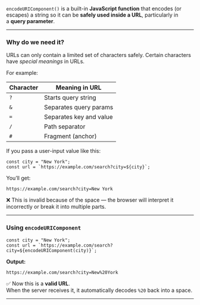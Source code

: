 
`encodeURIComponent()` is a built-in **JavaScript function** that encodes (or escapes) a string so it can be **safely used inside a URL**, particularly in a **query parameter**.

---
### Why do we need it?

URLs can only contain a limited set of characters safely. Certain characters have _special meanings_ in URLs. 

For example:

| Character | Meaning in URL          |
| --------- | ----------------------- |
| `?`       | Starts query string     |
| `&`       | Separates query params  |
| `=`       | Separates key and value |
| `/`       | Path separator          |
| `#`       | Fragment (anchor)       |

If you pass a user-input value like this:

```
const city = "New York";
const url = `https://example.com/search?city=${city}`;
```

You’ll get:

```
https://example.com/search?city=New York
```

❌ This is invalid because of the space — the browser will interpret it incorrectly or break it into multiple parts.

---
### Using `encodeURIComponent`

```
const city = "New York";
const url = `https://example.com/search?city=${encodeURIComponent(city)}`;
```

**Output:**

```
https://example.com/search?city=New%20York
```

✅ Now this is a **valid URL**.  
When the server receives it, it automatically decodes `%20` back into a space.

---
